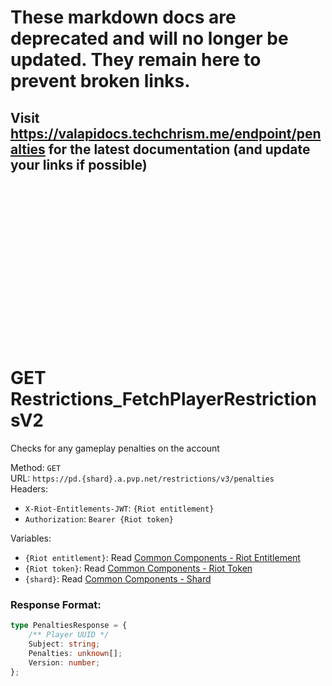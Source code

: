 <!--

This file is automatically generated!
Do not edit it directly!
See https://github.com/techchrism/valorant-api-docs/blob/trunk/contributing.md for more information.

-->

# These markdown docs are deprecated and will no longer be updated. They remain here to prevent broken links.
## Visit <https://valapidocs.techchrism.me/endpoint/penalties> for the latest documentation (and update your links if possible)
<br><br><br><br><br><br><br><br><br><br><br><br><br><br><br>
# GET Restrictions_FetchPlayerRestrictionsV2

Checks for any gameplay penalties on the account  


Method: `GET`  
URL: `https://pd.{shard}.a.pvp.net/restrictions/v3/penalties`  
Headers:
 - `X-Riot-Entitlements-JWT`: `{Riot entitlement}`
 - `Authorization`: `Bearer {Riot token}`

Variables:
 - `{Riot entitlement}`: Read [Common Components - Riot Entitlement](../common-components.md#riot-entitlement)
 - `{Riot token}`: Read [Common Components - Riot Token](../common-components.md#riot-token)
 - `{shard}`: Read [Common Components - Shard](../common-components.md#shard)


### Response Format:
```ts
type PenaltiesResponse = {
    /** Player UUID */
    Subject: string;
    Penalties: unknown[];
    Version: number;
};
```
